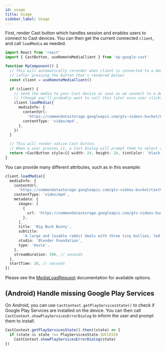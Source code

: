 ```yaml
---
id: usage
title: Usage
sidebar_label: Usage
---
```


First, render Cast button which handles session and enables users to connect to Cast devices. You can then get the current connected `client`, and call `loadMedia` as needed.

```ts
import React from 'react'
import { CastButton, useRemoteMediaClient } from 'op-google-cast'

function MyComponent() {
  // This will automatically rerender when client is connected to a device
  // (after pressing the button that's rendered below)
  const client = useRemoteMediaClient()

  if (client) {
    // Send the media to your Cast device as soon as we connect to a device
    // (though you'll probably want to call this later once user clicks on a video or something)
    client.loadMedia({
      mediaInfo: {
        contentUrl:
          'https://commondatastorage.googleapis.com/gtv-videos-bucket/CastVideos/mp4/BigBuckBunny.mp4',
        contentType: 'video/mp4',
      },
    })
  }

  // This will render native Cast button.
  // When a user presses it, a Cast dialog will prompt them to select a Cast device to connect to.
  return <CastButton style={{ width: 24, height: 24, tintColor: 'black' }} />
}
```

You can provide many different attributes, such as in this example:

```ts
client.loadMedia({
  mediaInfo: {
    contentUrl:
      'https://commondatastorage.googleapis.com/gtv-videos-bucket/CastVideos/mp4/BigBuckBunny.mp4',
    contentType: 'video/mp4',
    metadata: {
      images: [
        {
          url: 'https://commondatastorage.googleapis.com/gtv-videos-bucket/CastVideos/images/480x270/BigBuckBunny.jpg',
        },
      ],
      title: 'Big Buck Bunny',
      subtitle:
        'A large and lovable rabbit deals with three tiny bullies, led by a flying squirrel, who are determined to squelch his happiness.',
      studio: 'Blender Foundation',
      type: 'movie',
    },
    streamDuration: 596, // seconds
  },
  startTime: 10, // seconds
})
```

Please see the [MediaLoadRequest](../api/interfaces/medialoadrequest) documentation for available options.

## (Android) Handle missing Google Play Services

On Android, you can use `CastContext.getPlayServicesState()` to check if Google Play Services are installed on the device. You can then call `CastContext.showPlayServicesErrorDialog` to inform the user and prompt them to install.

```ts
CastContext.getPlayServicesState().then((state) => {
  if (state && state !== PlayServicesState.SUCCESS)
    CastContext.showPlayServicesErrorDialog(state)
})
```

